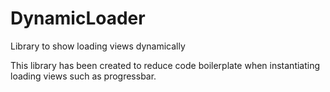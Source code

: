 # DynamicLoader
Library to show loading views dynamically

This library has been created to reduce code boilerplate when instantiating loading views such as progressbar.
